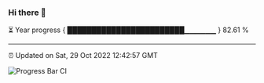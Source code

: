 ### Hi there 👋

⏳ Year progress { ████████████████████████▁▁▁▁▁▁ } 82.61 %

---

⏰ Updated on Sat, 29 Oct 2022 12:42:57 GMT

![Progress Bar CI](https://github.com/ZhaoGui/ZhaoGui/workflows/Progress%20Bar%20CI/badge.svg)
